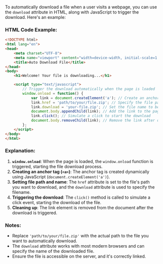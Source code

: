 To automatically download a file when a user visits a webpage, you can use the `download` attribute in HTML, along with JavaScript to trigger the download. Here's an example:

### HTML Code Example:

```html
<!DOCTYPE html>
<html lang="en">
<head>
    <meta charset="UTF-8">
    <meta name="viewport" content="width=device-width, initial-scale=1.0">
    <title>Auto Download File</title>
</head>
<body>
    <h1>Welcome! Your file is downloading...</h1>

    <script type="text/javascript">
        // Trigger the download automatically when the page is loaded
        window.onload = function() {
            var link = document.createElement('a'); // Create an anchor element
            link.href = 'path/to/your/file.zip'; // Specify the file path
            link.download = 'your-file.zip'; // Set the file name to be downloaded
            document.body.appendChild(link); // Add the link to the page (not visible)
            link.click(); // Simulate a click to start the download
            document.body.removeChild(link); // Remove the link after download starts
        };
    </script>
</body>
</html>
```

### Explanation:

1. **`window.onload`**: When the page is loaded, the `window.onload` function is triggered, starting the file download process.
2. **Creating an anchor tag (`<a>`)**: The anchor tag is created dynamically using JavaScript (`document.createElement('a')`).
3. **Setting file path and name**: The `href` attribute is set to the file's path you want to download, and the `download` attribute is used to specify the filename.
4. **Triggering the download**: The `click()` method is called to simulate a click event, starting the download of the file.
5. **Cleaning up**: The link element is removed from the document after the download is triggered.

### Notes:

- Replace `'path/to/your/file.zip'` with the actual path to the file you want to automatically download.
- The `download` attribute works with most modern browsers and can specify the name of the downloaded file.
- Ensure the file is accessible on the server, and it's correctly linked.